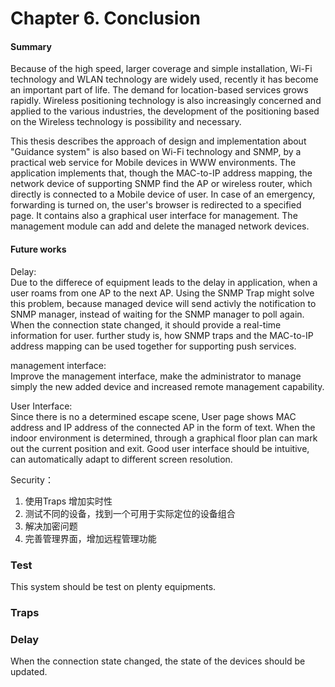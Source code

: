 # Chapter 6. Conclusion

#### Summary
Because of the high speed, larger coverage and simple installation, Wi-Fi technology and WLAN technology are widely used, recently it has become an important part of life. The demand for location-based services grows rapidly. Wireless positioning technology is also increasingly concerned and applied to the various industries, the development of the positioning based on the Wireless technology is  possibility and necessary.  

This thesis describes the approach of design and implementation about "Guidance system" is also based on Wi-Fi technology and SNMP, by a practical web service for Mobile devices in WWW environments. The application implements that, though the MAC-to-IP address mapping, the network device of supporting SNMP find the AP or wireless router, which directly is connected to a Mobile device of user. In case of an emergency, forwarding is turned on, the user's browser is redirected to a specified page. It contains also a graphical user interface for management. The management module can add and delete the managed network devices.



#### Future works

Delay:   
Due to the differece of equipment leads to the delay in application, when a user roams from one AP to the next AP. Using the SNMP Trap might solve this problem, because managed device will send activly the notification to SNMP manager, instead of waiting for the SNMP manager to poll again. When the connection state changed, it should provide a real-time information for user. further study is, how SNMP traps and the MAC-to-IP address mapping can be used together for supporting push services.

management interface:  
Improve the management interface, make the administrator to manage simply the new added device and increased remote management capability.   

User Interface:  
Since there is no a determined escape scene, User page shows MAC address and IP address of the connected AP in the form of text. When the indoor environment is determined, through a graphical floor plan can mark out the current position and exit. Good user interface should be intuitive, can automatically adapt to different screen resolution.

Security：








1. 使用Traps 增加实时性
2. 测试不同的设备，找到一个可用于实际定位的设备组合
3. 解决加密问题
4. 完善管理界面，增加远程管理功能

### Test

This system should be test on plenty equipments.

### Traps

### Delay

When the connection state changed, the state of the devices should be updated.

### 
